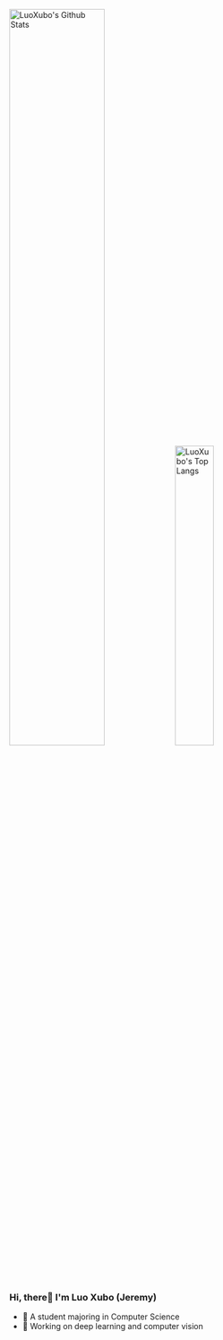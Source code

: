 <p>
  <img src="https://github-readme-stats.vercel.app/api?username=LuoXubo&show_icons=true&hide_border=true" alt="LuoXubo's Github Stats" width="58%" />
  <img src="https://github-readme-stats.vercel.app/api/top-langs/?username=LuoXubo&layout=compact&hide_border=true&langs_count=10" alt="LuoXubo's Top Langs" width="37%" /> 
</p>
  
### Hi, there👋  I'm Luo Xubo (Jeremy)

- :orange_book:  A student majoring in Computer Science
- :hammer:  Working on deep learning and computer vision

